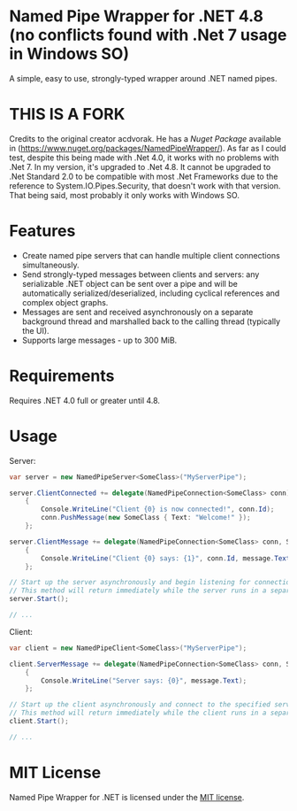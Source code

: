 # Named Pipe Wrapper for .NET 4.8 (no conflicts found with .Net 7 usage in Windows SO)

A simple, easy to use, strongly-typed wrapper around .NET named pipes.

# THIS IS A FORK

Credits to the original creator acdvorak. He has a *Nuget Package* available in (https://www.nuget.org/packages/NamedPipeWrapper/).
As far as I could test, despite this being made with .Net 4.0, it works with no problems with .Net 7. In my version, it's upgraded to .Net 4.8.
It cannot be upgraded to .Net Standard 2.0 to be compatible with most .Net Frameworks due to the reference to System.IO.Pipes.Security, that doesn't work with that version. That being said, most probably it only works with Windows SO.

# Features

*  Create named pipe servers that can handle multiple client connections simultaneously.
*  Send strongly-typed messages between clients and servers: any serializable .NET object can be sent over a pipe and will be automatically serialized/deserialized, including cyclical references and complex object graphs.
*  Messages are sent and received asynchronously on a separate background thread and marshalled back to the calling thread (typically the UI).
*  Supports large messages - up to 300 MiB.

# Requirements

Requires .NET 4.0 full or greater until 4.8.

# Usage

Server:

```csharp
var server = new NamedPipeServer<SomeClass>("MyServerPipe");

server.ClientConnected += delegate(NamedPipeConnection<SomeClass> conn)
    {
        Console.WriteLine("Client {0} is now connected!", conn.Id);
        conn.PushMessage(new SomeClass { Text: "Welcome!" });
    };

server.ClientMessage += delegate(NamedPipeConnection<SomeClass> conn, SomeClass message)
    {
        Console.WriteLine("Client {0} says: {1}", conn.Id, message.Text);
    };

// Start up the server asynchronously and begin listening for connections.
// This method will return immediately while the server runs in a separate background thread.
server.Start();

// ...
```

Client:

```csharp
var client = new NamedPipeClient<SomeClass>("MyServerPipe");

client.ServerMessage += delegate(NamedPipeConnection<SomeClass> conn, SomeClass message)
    {
        Console.WriteLine("Server says: {0}", message.Text);
    };

// Start up the client asynchronously and connect to the specified server pipe.
// This method will return immediately while the client runs in a separate background thread.
client.Start();

// ...
```

# MIT License

Named Pipe Wrapper for .NET is licensed under the [MIT license](LICENSE.txt).
